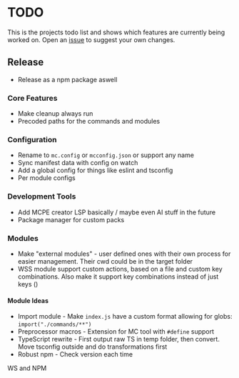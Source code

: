 # TODO

This is the projects todo list and shows which features are currently being worked on. Open an [issue](https://github.com/jeanmajid/MCPE-Tool/issues) to suggest your own changes.

## Release
- Release as a npm package aswell

### Core Features
- Make cleanup always run
- Precoded paths for the commands and modules

### Configuration
- Rename to `mc.config` or `mcconfig.json` or support any name
- Sync manifest data with config on watch
- Add a global config for things like eslint and tsconfig
- Per module configs

### Development Tools
- Add MCPE creator LSP basically / maybe even AI stuff in the future
- Package manager for custom packs

### Modules
- Make "external modules" - user defined ones with their own process for easier management. Their cwd could be in the target folder
- WSS module support custom actions, based on a file and custom key combinations. Also make it support key combinations instead of just keys ()

#### Module Ideas
- Import module - Make `index.js` have a custom format allowing for globs: `import("./commands/**")`
- Preprocessor macros - Extension for MC tool with `#define` support
- TypeScript rewrite - First output raw TS in temp folder, then convert. Move tsconfig outside and do transformations first
- Robust npm - Check version each time


WS and NPM